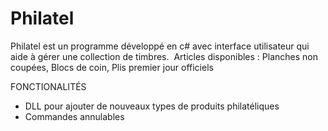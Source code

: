 # Philatel

Philatel est un programme développé en c# avec interface utilisateur qui aide à gérer une collection de timbres. 
Articles disponibles : Planches non coupées, Blocs de coin, Plis premier jour officiels

FONCTIONALITÉS
- DLL pour ajouter de nouveaux types de produits philatéliques
- Commandes annulables
